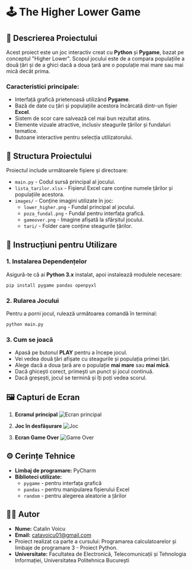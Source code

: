 # 🕹️ The Higher Lower Game

## 📜 Descrierea Proiectului

Acest proiect este un joc interactiv creat cu **Python** și **Pygame**, bazat pe conceptul "Higher Lower". Scopul jocului este de a compara populațiile a două țări și de a ghici dacă a doua țară are o populație mai mare sau mai mică decât prima.

### Caracteristici principale:
- Interfață grafică prietenoasă utilizând **Pygame**.
- Bază de date cu țări și populațiile acestora încărcată dintr-un fișier **Excel**.
- Sistem de scor care salvează cel mai bun rezultat atins.
- Elemente vizuale atractive, inclusiv steagurile țărilor și fundaluri tematice.
- Butoane interactive pentru selecția utilizatorului.

## 📁 Structura Proiectului

Proiectul include următoarele fișiere și directoare:

- `main.py` - Codul sursă principal al jocului.
- `lista_tarilor.xlsx` - Fișierul Excel care conține numele țărilor și populațiile acestora.
- `images/` - Conține imagini utilizate în joc:
  - `lower_higher.png` - Fundal principal al jocului.
  - `poza_fundal.png` - Fundal pentru interfața grafică.
  - `gameover.png` - Imagine afișată la sfârșitul jocului.
  - `tari/` - Folder care conține steagurile țărilor.

## 🔧 Instrucțiuni pentru Utilizare

### 1. **Instalarea Dependențelor**
Asigură-te că ai **Python 3.x** instalat, apoi instalează modulele necesare:
```sh
pip install pygame pandas openpyxl
```

### 2. **Rularea Jocului**
Pentru a porni jocul, rulează următoarea comandă în terminal:
```sh
python main.py
```

### 3. **Cum se joacă**
- Apasă pe butonul **PLAY** pentru a începe jocul.
- Vei vedea două țări afișate cu steagurile și populația primei țări.
- Alege dacă a doua țară are o populație **mai mare** sau **mai mică**.
- Dacă ghicești corect, primești un punct și jocul continuă.
- Dacă greșești, jocul se termină și îți poți vedea scorul.

## 🖼️ Capturi de Ecran

1. **Ecranul principal**
   ![Ecran principal](images/lower_higher.png)

2. **Joc în desfășurare**
   ![Joc](images/poza_fundal.png)

3. **Ecran Game Over**
   ![Game Over](images/gameover.png)

## ⚙️ Cerințe Tehnice

- **Limbaj de programare:** PyCharm
- **Biblioteci utilizate:**
  - `pygame` - pentru interfața grafică
  - `pandas` - pentru manipularea fișierului Excel
  - `random` - pentru alegerea aleatorie a țărilor

## 👨‍💻 Autor
- **Nume:** Catalin Voicu
- **Email:** catavoicu01@gmail.com
- Proiect realizat ca parte a cursului: Programarea calculatoarelor și limbaje de programare 3 - Proiect Python.
- **Universitate:** Facultatea de Electronică, Telecomunicații și Tehnologia Informației, Universitatea Politehnica București

